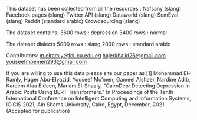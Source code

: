 This dataset has been collected from all the resources :
Nafsany (slang)
Facebook pages (slang)
Twitter API (slang)
Dataworld (slang)
SemEval (slang)
Reddit (standard arabic)
Crowdsourcing (slang) 

The dataset contains:
3600 rows : depression 
3400 rows : normal 

The dataset dialects
5000 rows : slang 
2000 rows : standard arabic 

Contributors:
m.elramly@fci-cu.edu.eg
hajerkhalid26@gmail.com
youseefmoemen293@gmail.com

If you are willing to use this data please site our paper as 
[1] Mohammad El-Ramly, Hager Abu-Elyazid, Youseef Mo’men, Gameel Alshaer, Nardine Adib, Kareem Alaa Eldeen, Mariam El-Shazly, "CairoDep: Detecting Depression in Arabic Posts Using BERT Transformers." In Proceedings of the Tenth International Conference on Intelligent Computing and Information Systems, ICICIS 2021, Ain Shams University, Cairo, Egypt, December, 2021. (Accepted for publication)
